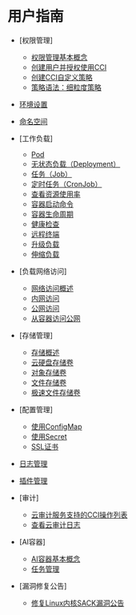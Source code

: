 # 用户指南

-   [权限管理]
    -   [权限管理基本概念](权限管理基本概念.md)
    -   [创建用户并授权使用CCI](创建用户并授权使用CCI.md)
    -   [创建CCI自定义策略](创建CCI自定义策略.md)
    -   [策略语法：细粒度策略](策略语法-细粒度策略.md)

-   [环境设置](环境设置.md)
-   [命名空间](命名空间.md)
-   [工作负载]
    -   [Pod](Pod.md)
    -   [无状态负载（Deployment）](无状态负载（Deployment）.md)
    -   [任务（Job）](任务（Job）.md)
    -   [定时任务（CronJob）](定时任务（CronJob）.md)
    -   [查看资源使用率](查看资源使用率.md)
    -   [容器启动命令](容器启动命令.md)
    -   [容器生命周期](容器生命周期.md)
    -   [健康检查](健康检查.md)
    -   [远程终端](远程终端.md)
    -   [升级负载](升级负载.md)
    -   [伸缩负载](伸缩负载.md)

-   [负载网络访问]
    -   [网络访问概述](网络访问概述.md)
    -   [内网访问](内网访问.md)
    -   [公网访问](公网访问.md)
    -   [从容器访问公网](从容器访问公网.md)

-   [存储管理]
    -   [存储概述](存储概述.md)
    -   [云硬盘存储卷](云硬盘存储卷.md)
    -   [对象存储卷](对象存储卷.md)
    -   [文件存储卷](文件存储卷.md)
    -   [极速文件存储卷](极速文件存储卷.md)

-   [配置管理]
    -   [使用ConfigMap](使用ConfigMap.md)
    -   [使用Secret](使用Secret.md)
    -   [SSL证书](SSL证书.md)

-   [日志管理](日志管理.md)
-   [插件管理](插件管理.md)
-   [审计]
    -   [云审计服务支持的CCI操作列表](云审计服务支持的CCI操作列表.md)
    -   [查看云审计日志](查看云审计日志.md)

-   [AI容器]
    -   [AI容器基本概念](AI容器基本概念.md)
    -   [任务管理](任务管理.md)

-   [漏洞修复公告]
    -   [修复Linux内核SACK漏洞公告](修复Linux内核SACK漏洞公告.md)


